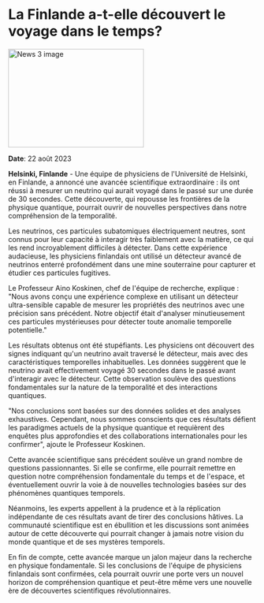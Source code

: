 # La Finlande a-t-elle découvert le voyage dans le temps?
<img src="../static/images/news/neutrino-continuum.jpg" alt="News 3 image" width="275" height='200'>

**Date**: 22 août 2023

**Helsinki, Finlande** - Une équipe de physiciens de l'Université de Helsinki, en Finlande, a annoncé une avancée scientifique extraordinaire : ils ont réussi à mesurer un neutrino qui aurait voyagé dans le passé sur une durée de 30 secondes. Cette découverte, qui repousse les frontières de la physique quantique, pourrait ouvrir de nouvelles perspectives dans notre compréhension de la temporalité.

Les neutrinos, ces particules subatomiques électriquement neutres, sont connus pour leur capacité à interagir très faiblement avec la matière, ce qui les rend incroyablement difficiles à détecter. Dans cette expérience audacieuse, les physiciens finlandais ont utilisé un détecteur avancé de neutrinos enterré profondément dans une mine souterraine pour capturer et étudier ces particules fugitives.

Le Professeur Aino Koskinen, chef de l'équipe de recherche, explique : "Nous avons conçu une expérience complexe en utilisant un détecteur ultra-sensible capable de mesurer les propriétés des neutrinos avec une précision sans précédent. Notre objectif était d'analyser minutieusement ces particules mystérieuses pour détecter toute anomalie temporelle potentielle."

Les résultats obtenus ont été stupéfiants. Les physiciens ont découvert des signes indiquant qu'un neutrino avait traversé le détecteur, mais avec des caractéristiques temporelles inhabituelles. Les données suggèrent que le neutrino avait effectivement voyagé 30 secondes dans le passé avant d'interagir avec le détecteur. Cette observation soulève des questions fondamentales sur la nature de la temporalité et des interactions quantiques.

"Nos conclusions sont basées sur des données solides et des analyses exhaustives. Cependant, nous sommes conscients que ces résultats défient les paradigmes actuels de la physique quantique et requièrent des enquêtes plus approfondies et des collaborations internationales pour les confirmer", ajoute le Professeur Koskinen.

Cette avancée scientifique sans précédent soulève un grand nombre de questions passionnantes. Si elle se confirme, elle pourrait remettre en question notre compréhension fondamentale du temps et de l'espace, et éventuellement ouvrir la voie à de nouvelles technologies basées sur des phénomènes quantiques temporels.

Néanmoins, les experts appellent à la prudence et à la réplication indépendante de ces résultats avant de tirer des conclusions hâtives. La communauté scientifique est en ébullition et les discussions sont animées autour de cette découverte qui pourrait changer à jamais notre vision du monde quantique et de ses mystères temporels.

En fin de compte, cette avancée marque un jalon majeur dans la recherche en physique fondamentale. Si les conclusions de l'équipe de physiciens finlandais sont confirmées, cela pourrait ouvrir une porte vers un nouvel horizon de compréhension quantique et peut-être même vers une nouvelle ère de découvertes scientifiques révolutionnaires.